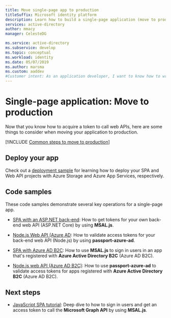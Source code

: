 ```yaml
---
title: Move single-page app to production
titleSuffix: Microsoft identity platform
description: Learn how to build a single-page application (move to production)
services: active-directory
author: mmacy
manager: CelesteDG

ms.service: active-directory
ms.subservice: develop
ms.topic: conceptual
ms.workload: identity
ms.date: 05/07/2019
ms.author: marsma
ms.custom: aaddev
#Customer intent: As an application developer, I want to know how to write a single-page application by using the Microsoft identity platform.
---
```


# Single-page application: Move to production

Now that you know how to acquire a token to call web APIs, here are some things to consider when moving your application to production.

[!INCLUDE [Common steps to move to production](../../../includes/active-directory-develop-scenarios-production.md)]

## Deploy your app

Check out a [deployment sample](https://github.com/Azure-Samples/ms-identity-javascript-angular-spa-aspnet-webapi-multitenant/tree/master/Chapter3) for learning how to deploy your SPA and Web API projects with Azure Storage and Azure App Services, respectively.

## Code samples

These code samples demonstrate several key operations for a single-page app.
- [SPA with an ASP.NET back-end](https://github.com/Azure-Samples/ms-identity-javascript-angular-spa-aspnetcore-webapi): How to get tokens for your own back-end web API (ASP.NET Core) by using **MSAL.js**.

- [Node.js Web API (Azure AD](https://github.com/Azure-Samples/active-directory-javascript-nodejs-webapi-v2): How to validate access tokens for your back-end web API (Node.js) by using **passport-azure-ad**.

- [SPA with Azure AD B2C](https://github.com/Azure-Samples/ms-identity-b2c-javascript-spa): How to use **MSAL.js** to sign in users in an app that's registered with **Azure Active Directory B2C** (Azure AD B2C).

- [Node.js web API (Azure AD B2C)](https://github.com/Azure-Samples/active-directory-b2c-javascript-nodejs-webapi): How to use **passport-azure-ad** to validate access tokens for apps registered with **Azure Active Directory B2C** (Azure AD B2C).

## Next steps

- [JavaScript SPA tutorial](./tutorial-v2-javascript-auth-code.md): Deep dive to how to sign in users and get an access token to call the **Microsoft Graph API** by using **MSAL.js**.